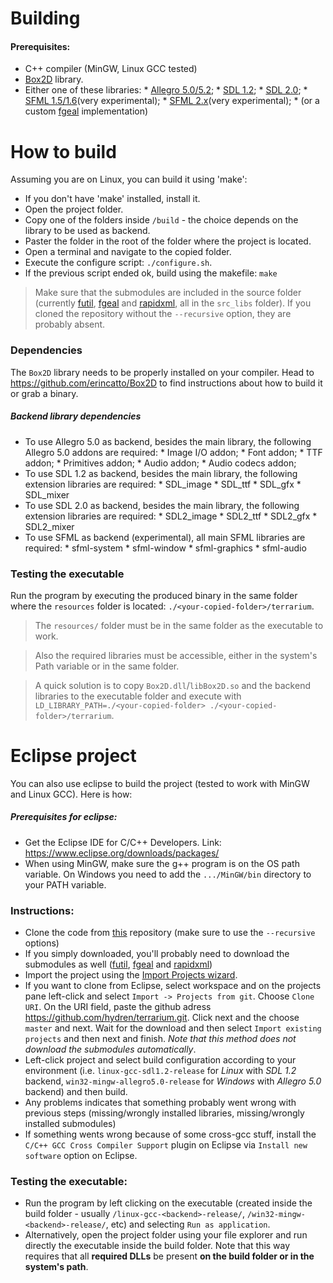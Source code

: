 # Building

#### Prerequisites:
* C++ compiler (MinGW, Linux GCC tested)
* [Box2D](https://github.com/erincatto/Box2D) library.
* Either one of these libraries: 
      * [Allegro 5.0/5.2](http://liballeg.org/);
      * [SDL 1.2](https://www.libsdl.org/);
      * [SDL 2.0](https://www.libsdl.org/);
      * [SFML 1.5/1.6](https://www.sfml-dev.org/)(very experimental);
      * [SFML 2.x](https://www.sfml-dev.org/)(very experimental);
      * (or a custom [fgeal](https://github.com/hydren/fgeal.git) implementation)

# How to build

Assuming you are on Linux, you can build it using 'make':

* If you don't have 'make' installed, install it.
* Open the project folder.
* Copy one of the folders inside `/build` - the choice depends on the library to be used as backend.
* Paster the folder in the root of the folder where the project is located.
* Open a terminal and navigate to the copied folder.
* Execute the configure script: `./configure.sh`.
* If the previous script ended ok, build using the makefile: `make` 

> Make sure that the submodules are included in the source folder (currently [futil](https://github.com/hydren/futil.git), [fgeal](https://github.com/hydren/fgeal.git) and [rapidxml](https://github.com/hydren/futil.git), all in the `src_libs` folder). If you cloned the repository without the `--recursive` option, they are probably absent.

### Dependencies

The `Box2D` library needs to be properly installed on your compiler. Head to https://github.com/erincatto/Box2D to find instructions about how to build it or grab a binary.

##### Backend library dependencies
* To use Allegro 5.0 as backend, besides the main library, the following Allegro 5.0 addons are required: 
      * Image I/O addon;
      * Font addon;
      * TTF addon;
      * Primitives addon;
      * Audio addon;
      * Audio codecs addon;
* To use SDL 1.2 as backend, besides the main library, the following extension libraries are required:
      * SDL_image
      * SDL_ttf
      * SDL_gfx
      * SDL_mixer
* To use SDL 2.0 as backend, besides the main library, the following extension libraries are required:
      * SDL2_image
      * SDL2_ttf
      * SDL2_gfx
      * SDL2_mixer 
* To use SFML as backend (experimental), all main SFML libraries are required:
      * sfml-system
      * sfml-window
      * sfml-graphics
      * sfml-audio 

### Testing the executable
Run the program by executing the produced binary in the same folder where the `resources` folder is located: `./<your-copied-folder>/terrarium`.
> The `resources/` folder must be in the same folder as the executable to work.

> Also the required libraries must be accessible, either in the system's Path variable or in the same folder. 

> A quick solution is to copy `Box2D.dll`/`libBox2D.so` and the backend libraries to the executable folder and execute with `LD_LIBRARY_PATH=./<your-copied-folder> ./<your-copied-folder>/terrarium`.

# Eclipse project
You can also use eclipse to build the project (tested to work with MinGW and Linux GCC). Here is how:

##### Prerequisites for eclipse:
- Get the Eclipse IDE for C/C++ Developers. Link: https://www.eclipse.org/downloads/packages/
- When using MinGW, make sure the g++ program is on the OS path variable. On Windows you need to add the `.../MinGW/bin` directory to your PATH variable.

### Instructions:
- Clone the code from [this](https://github.com/hydren/terrarium.git) repository (make sure to use the `--recursive` options)
- If you simply downloaded, you'll probably need to download the submodules as well ([futil](https://github.com/hydren/futil.git), [fgeal](https://github.com/hydren/fgeal.git) and [rapidxml](https://github.com/hydren/futil.git))
- Import the project using the [Import Projects wizard](http://help.eclipse.org/kepler/index.jsp?topic=%2Forg.eclipse.platform.doc.user%2Ftasks%2Ftasks-importproject.htm).
- If you want to clone from Eclipse, select workspace and on the projects pane left-click and select `Import -> Projects from git`. Choose `Clone URI`. On the URI field, paste the github adress https://github.com/hydren/terrarium.git. Click next and the choose `master` and next. Wait for the download and then select `Import existing projects` and then next and finish. *Note that this method does not download the submodules automatically*.  
- Left-click project and select build configuration according to your environment (i.e. `linux-gcc-sdl1.2-release` for *Linux* with *SDL 1.2* backend, `win32-mingw-allegro5.0-release` for *Windows* with *Allegro 5.0* backend) and then build.
- Any problems indicates that something probably went wrong with previous steps (missing/wrongly installed libraries, missing/wrongly installed submodules)
- If something wents wrong because of some cross-gcc stuff, install the `C/C++ GCC Cross Compiler Support` plugin on Eclipse via `Install new software` option on Eclipse.

### Testing the executable:
- Run the program by left clicking on the executable (created inside the build folder - usually `/linux-gcc-<backend>-release/`, `/win32-mingw-<backend>-release/`, etc) and selecting `Run as application`. 
- Alternatively, open the project folder using your file explorer and run directly the executable inside the build folder. Note that this way requires that all **required DLLs** be present **on the build folder or in the system's path**.
